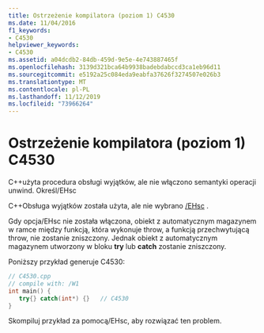 ```yaml
---
title: Ostrzeżenie kompilatora (poziom 1) C4530
ms.date: 11/04/2016
f1_keywords:
- C4530
helpviewer_keywords:
- C4530
ms.assetid: a04dcdb2-84db-459d-9e5e-4e743887465f
ms.openlocfilehash: 3139d321bca64b9938badebdabccd3ca1eb96d11
ms.sourcegitcommit: e5192a25c084eda9eabfa37626f3274507e026b3
ms.translationtype: MT
ms.contentlocale: pl-PL
ms.lasthandoff: 11/12/2019
ms.locfileid: "73966264"
---
```

# <a name="compiler-warning-level-1-c4530"></a>Ostrzeżenie kompilatora (poziom 1) C4530

C++użyta procedura obsługi wyjątków, ale nie włączono semantyki operacji unwind. Określ/EHsc

C++Obsługa wyjątków została użyta, ale nie wybrano [/EHsc](../../build/reference/eh-exception-handling-model.md) .

Gdy opcja/EHsc nie została włączona, obiekt z automatycznym magazynem w ramce między funkcją, która wykonuje throw, a funkcją przechwytującą throw, nie zostanie zniszczony. Jednak obiekt z automatycznym magazynem utworzony w bloku **try** lub **catch** zostanie zniszczony.

Poniższy przykład generuje C4530:

```cpp
// C4530.cpp
// compile with: /W1
int main() {
   try{} catch(int*) {}   // C4530
}
```

Skompiluj przykład za pomocą/EHsc, aby rozwiązać ten problem.